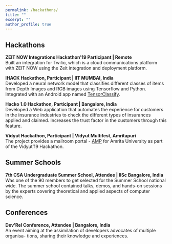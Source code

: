 ```yaml
---
permalink: /hackathons/
title: ""
excerpt: ""
author_profile: true
---
```



## Hackathons
**ZEIT NOW Integrations Hackathon'19 Participant | Remote**  
Built an integration for Twilio, which is a cloud communications platform with
ZEIT NOW using the Zeit integration and deployment platform.

**IHACK Hackathon, Participant | IIT MUMBAI, India**  
Developed a neural network model that classifies different classes of items from
Depth Images and RGB images using Tensorflow and Python. Integrated with an
Android app named [TensorClassify](https://github.com/BhanuPrakashNani/TensorClassify).

**Hacko 1.0 Hackathon, Participant | Bangalore, India**  
Developed a Web application that automates the experience for customers in the
insurance industries to check the different types of insurances applied and claimed.
Increases the trust factor in the customers through this feature.

**Vidyut Hackathon, Participant | Vidyut Multifest, Amritapuri**  
The project provides a mailroom portal - [AMP](https://github.com/BhanuPrakashNani/Vidyut-Hackathon) for Amrita University as part of the Vidyut’19 Hackathon.

## Summer Schools  
**7th CSA Undergraduate Summer School, Attendee | IISc Bangalore, India**  
Was one of the 90 members to get selected for the Summer School national wide.
The summer school contained talks, demos, and hands-on sessions by the experts
covering theoretical and applied aspects of computer science.

## Conferences  
**Dev’Rel Conference, Attendee | Bangalore, India**  
An event aiming at the assimilation of developers advocates of multiple organisa-
tions, sharing their knowledge and experiences.
